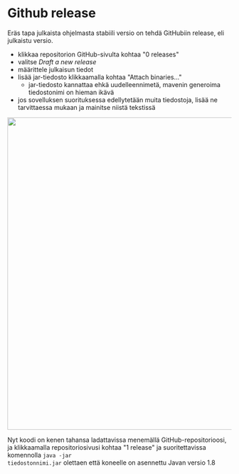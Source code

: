 # Github release

Eräs tapa julkaista ohjelmasta stabiili versio on tehdä GitHubiin release, eli julkaistu versio.

* klikkaa repositorion GitHub-sivulta kohtaa "0 releases"
* valitse *Draft a new release*
* määrittele julkaisun tiedot 
* lisää jar-tiedosto klikkaamalla kohtaa "Attach binaries..."
  * jar-tiedosto kannattaa ehkä uudelleennimetä, mavenin generoima tiedostonimi on hieman ikävä
* jos sovelluksen suorituksessa edellytetään muita tiedostoja, lisää ne tarvittaessa mukaan ja mainitse niistä tekstissä

<img src="https://raw.githubusercontent.com/mluukkai/ohjelmistotekniikka-syksy-2019/master/web/images/release.png" width="700">

Nyt koodi on kenen tahansa ladattavissa menemällä GitHub-repositorioosi, ja klikkaamalla repositoriosivusi kohtaa "1 release" ja suoritettavissa komennolla <code>java -jar tiedostonnimi.jar</code> olettaen että koneelle on asennettu Javan versio 1.8

